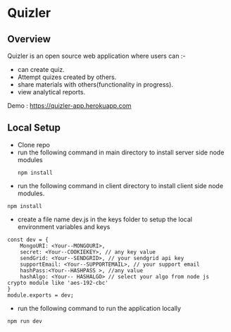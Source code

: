 # Quizler

## Overview

Quizler is an open source web application where users can :-

- can create quiz.
- Attempt quizes created by others.
- share materials with others(functionality in progress).
- view analytical reports.

Demo : https://quizler-app.herokuapp.com

## Local Setup

- Clone repo
- run the following command in main directory to install server side node modules
  ```
  npm install
  ```
- run the following command in client directory to install client side node modules.

```
npm install
```

- create a file name dev.js in the keys folder to setup the local environment variables and keys

```
const dev = {
    MongoURI: <Your--MONGOURI>,
    secret: <Your--COOKIEKEY>, // any key value
    sendGrid: <Your--SENDGRID>, // your sendgrid api key
    supportEmail: <Your--SUPPORTEMAIL>, // your support email
    hashPass:<Your--HASHPASS >, //any value
    hashAlgo: <Your-- HASHALGO> // select your algo from node js crypto module like 'aes-192-cbc'
}
module.exports = dev;
```

- run the following command to run the application locally

```
npm run dev
```
